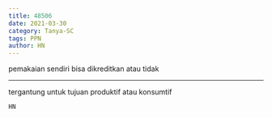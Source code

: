 ```yaml
---
title: 48506
date: 2021-03-30
category: Tanya-SC
tags: PPN
author: HN
---
```


pemakaian sendiri bisa dikreditkan atau tidak

---

tergantung untuk tujuan produktif atau konsumtif

`HN`
